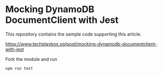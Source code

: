 # Mocking DynamoDB DocumentClient with Jest
This repository contains the sample code supporting this article.

https://www.techplaybox.sg/post/mocking-dynamodb-documentclient-with-jest

Fork the module and run
```
npm run test
```
